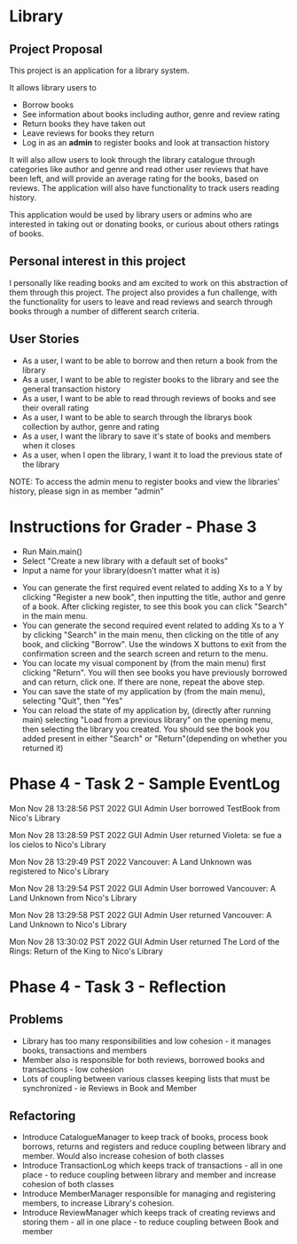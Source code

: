 # Library

## Project Proposal

This project is an application for a library system.

It allows library users to
- Borrow books
- See information about books including author, genre and review rating
- Return books they have taken out
- Leave reviews for books they return
- Log in as an **admin** to register books and look at transaction history

It will also allow users to look through the library catalogue through categories like author and genre and read other user reviews that have been left, and will provide an average rating for the books, based on reviews. 
The application will also have functionality to track users reading history. 

This application would be used by library users or admins who are interested in taking out or donating books, or curious about others ratings of books.

## Personal interest in this project
I personally like reading books and am excited to work on this abstraction of them through this project.
The project also provides a fun challenge, with the functionality for users to leave and read reviews and search through books through a number of different search criteria.

## User Stories
* As a user, I want to be able to borrow and then return a book from the library
* As a user, I want to be able to register books to the library and see the general transaction history
* As a user, I want to be able to read through reviews of books and see their overall rating
* As a user, I want to be able to search through the librarys book collection by author, genre and rating
* As a user, I want the library to save it's state of books and members when it closes
* As a user, when I open the library, I want it to load the previous state of the library

NOTE: To access the admin menu to register books and view the libraries' history, please sign in as member "admin"


# Instructions for Grader - Phase 3
* Run Main.main()
* Select "Create a new library with a default set of books"
* Input a name for your library(doesn't matter what it is)

- You can generate the first required event related to adding Xs to a Y by clicking "Register a new book", then inputting the title, author and genre of a book. After clicking register, to see this book you can click "Search" in the main menu.
- You can generate the second required event related to adding Xs to a Y by clicking "Search" in the main menu, then clicking on the title of any book, and clicking "Borrow". Use the windows X buttons to exit from the confirmation screen and the search screen and return to the menu.
- You can locate my visual component by (from the main menu) first clicking "Return". You will then see books you have previously borrowed and can return, click one. If there are none, repeat the above step.
- You can save the state of my application by (from the main menu), selecting "Quit", then "Yes"
- You can reload the state of my application by, (directly after running main) selecting "Load from a previous library" on the opening menu, then selecting the library you created. You should see the book you added present in either "Search" or "Return"(depending on whether you returned it)

# Phase 4 - Task 2 - Sample EventLog

Mon Nov 28 13:28:56 PST 2022
GUI Admin User borrowed TestBook from Nico's Library

Mon Nov 28 13:28:59 PST 2022
GUI Admin User returned Violeta: se fue a los cielos to Nico's Library

Mon Nov 28 13:29:49 PST 2022
Vancouver: A Land Unknown was registered to Nico's Library

Mon Nov 28 13:29:54 PST 2022
GUI Admin User borrowed Vancouver: A Land Unknown from Nico's Library

Mon Nov 28 13:29:58 PST 2022
GUI Admin User returned Vancouver: A Land Unknown to Nico's Library

Mon Nov 28 13:30:02 PST 2022
GUI Admin User returned The Lord of the Rings: Return of the King to Nico's Library

# Phase 4 - Task 3 - Reflection
## Problems 
- Library has too many responsibilities and low cohesion - it manages books, transactions and members
- Member also is responsible for both reviews, borrowed books and transactions - low cohesion
- Lots of coupling between various classes keeping lists that must be synchronized - ie Reviews in Book and Member
## Refactoring
* Introduce CatalogueManager to keep track of books, process book borrows, returns and registers and reduce coupling between library and member. Would also increase cohesion of both classes
* Introduce TransactionLog which keeps track of transactions - all in one place - to reduce coupling between library and member and increase cohesion of both classes
* Introduce MemberManager responsible for managing and registering members, to increase Library's cohesion.
* Introduce ReviewManager which keeps track of creating reviews and storing them - all in one place - to reduce coupling between Book and member

 